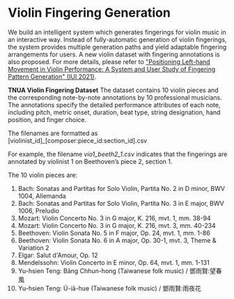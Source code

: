 # Violin Fingering Generation

We build an intelligent system which generates fingerings for violin music in an interactive way. Instead of fully-automatic generation of violin fingerings, the system provides multiple generation paths and yield adaptable fingering arrangements for users. A new violin dataset with fingering annotations is also proposed. For more details, please refer to ["Positioning Left-hand Movement in Violin Performance: A System and User Study of Fingering Pattern Generation" (IUI 2021)](https://dl.acm.org/doi/abs/10.1145/3397481.3450661?sid=SCITRUS).

**TNUA Violin Fingering Dataset**
The dataset contains 10 violin pieces and the corresponding note-by-note annotations by 10 professional musicians. The annotations specify the detailed performance attributes of each note, including pitch, metric onset, duration, beat type, string designation, hand position, and finger choice.

The filenames are formatted as [violinist_id]_[composer:piece_id:section_id].csv

For example, the filename *vio1_beeth2_1.csv* indicates that the fingerings are annotated by violinist 1 on Beethoven’s piece 2, section 1.

The 10 violin pieces are:
1. Bach: Sonatas and Partitas for Solo Violin, Partita No. 2 in D minor, BWV 1004, Allemanda
2. Bach: Sonatas and Partitas for Solo Violin, Partita No. 3 in E major, BWV 1006, Preludio
3. Mozart: Violin Concerto No. 3 in G major, K. 216, mvt. 1, mm. 38-94
4. Mozart: Violin Concerto No. 3 in G major, K. 216, mvt. 3, mm. 40-234
5. Beethoven: Violin Sonata No. 5 in F major, Op. 24, mvt. 1, mm. 1-86
6. Beethoven: Violin Sonata No. 6 in A major, Op. 30-1, mvt. 3, Theme & Variation 2
7. Elgar: Salut d'Amour, Op. 12
8. Mendelssohn: Violin Concerto in E minor, Op. 64, mvt. 1, mm. 1-131
9. Yu-hsien Teng: Bāng Chhun-hong (Taiwanese folk music) / 鄧雨賢:望春風
10. Yu-hsien Teng: Ú-iā-hue (Taiwanese folk music) / 鄧雨賢:雨夜花

